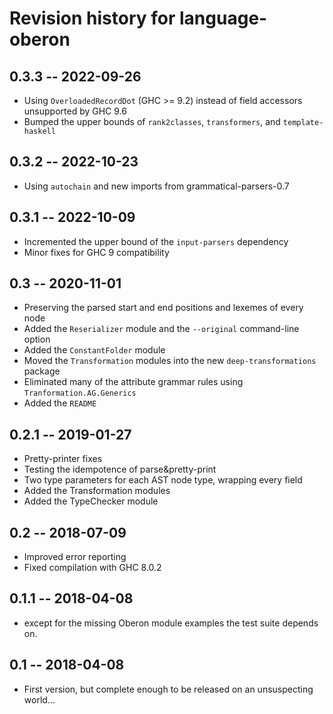 # Revision history for language-oberon

## 0.3.3  -- 2022-09-26

* Using `OverloadedRecordDot` (GHC >= 9.2) instead of field accessors unsupported by GHC 9.6
* Bumped the upper bounds of `rank2classes`, `transformers`, and `template-haskell`

## 0.3.2  -- 2022-10-23

* Using `autochain` and new imports from grammatical-parsers-0.7

## 0.3.1  -- 2022-10-09

* Incremented the upper bound of the `input-parsers` dependency
* Minor fixes for GHC 9 compatibility

## 0.3  -- 2020-11-01

* Preserving the parsed start and end positions and lexemes of every node
* Added the `Reserializer` module and the `--original` command-line option
* Added the `ConstantFolder` module
* Moved the `Transformation` modules into the new `deep-transformations` package
* Eliminated many of the attribute grammar rules using `Tranformation.AG.Generics`
* Added the `README`

## 0.2.1  -- 2019-01-27

* Pretty-printer fixes
* Testing the idempotence of parse&pretty-print
* Two type parameters for each AST node type, wrapping every field
* Added the Transformation modules
* Added the TypeChecker module

## 0.2  -- 2018-07-09

* Improved error reporting
* Fixed compilation with GHC 8.0.2

## 0.1.1  -- 2018-04-08

* except for the missing Oberon module examples the test suite depends on.

## 0.1  -- 2018-04-08

* First version, but complete enough to be released on an unsuspecting world...

